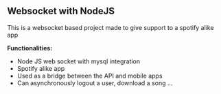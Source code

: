 ## Websocket with NodeJS

This is a websocket based project made to give support to a spotify alike app

**Functionalities:**
* Node JS web socket with mysql integration
* Spotify alike app
* Used as a bridge between the API and mobile apps
* Can asynchronously logout a user, download a song ...